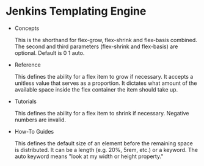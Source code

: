 # Jenkins Templating Engine

<ul class="cards">
  <li class="cards__item">
    <div class="card">
      <div class="card__content">
        <div class="card__title">Concepts</div>
        <p class="card__text">This is the shorthand for flex-grow, flex-shrink and flex-basis combined. The second and third parameters (flex-shrink and flex-basis) are optional. Default is 0 1 auto. </p>
      </div>
    </div>
  </li>
  <li class="cards__item">
    <div class="card">
      <div class="card__content">
        <div class="card__title">Reference</div>
        <p class="card__text">This defines the ability for a flex item to grow if necessary. It accepts a unitless value that serves as a proportion. It dictates what amount of the available space inside the flex container the item should take up.</p>
      </div>
    </div>
  </li>
  <li class="cards__item">
    <div class="card">
      <div class="card__content">
        <div class="card__title">Tutorials</div>
        <p class="card__text">This defines the ability for a flex item to shrink if necessary. Negative numbers are invalid.</p>
      </div>
    </div>
  </li>
  <li class="cards__item">
    <div class="card">
      <div class="card__content">
        <div class="card__title">How-To Guides</div>
        <p class="card__text">This defines the default size of an element before the remaining space is distributed. It can be a length (e.g. 20%, 5rem, etc.) or a keyword. The auto keyword means "look at my width or height property."</p>
      </div>
    </div>
  </li>
</ul>
